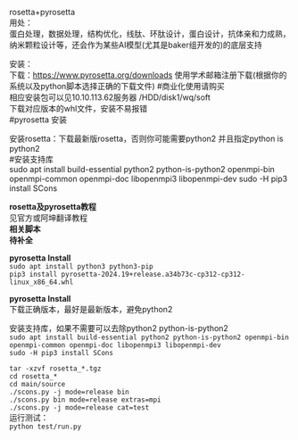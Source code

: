 rosetta+pyrosetta  
用处：  
蛋白处理，数据处理，结构优化，线肽、环肽设计，蛋白设计，抗体亲和力成熟，纳米颗粒设计等，还会作为某些AI模型(尤其是baker组开发的)的底层支持  

安装：  
下载：https://www.pyrosetta.org/downloads   使用学术邮箱注册下载(根据你的系统以及python脚本选择正确的下载文件) #商业化使用请购买  
相应安装包可以见10.10.113.62服务器  /HDD/disk1/wq/soft  
下载对应版本的whl文件，安装不易报错  
#pyrosetta 安装  
  
  


安装rosetta：下载最新版rosetta，否则你可能需要python2 并且指定python is python2  
#安装支持库  
sudo apt install build-essential python2 python-is-python2 openmpi-bin  openmpi-common openmpi-doc libopenmpi3 libopenmpi-dev  sudo -H pip3 install SCons  


**rosetta及pyrosetta教程**   
见官方或阿坤翻译教程  
**相关脚本**  
**待补全**  



**pyrosetta Install**  
`sudo apt install python3 python3-pip`  
`pip3 install pyrosetta-2024.19+release.a34b73c-cp312-cp312-linux_x86_64.whl`  

**pyrosetta Install**  
下载正确版本，最好是最新版本，避免python2 

安装支持库，如果不需要可以去除python2 python-is-python2  
`sudo apt install build-essential python2 python-is-python2 openmpi-bin  openmpi-common openmpi-doc libopenmpi3 libopenmpi-dev`  
`sudo -H pip3 install SCons`

`tar -xzvf rosetta_*.tgz `     
`cd rosetta_* `      
`cd main/source   `  
`./scons.py -j mode=release bin    `  
`./scons.py bin mode=release extras=mpi   `   
`./scons.py -j mode=release cat=test  `   
运行测试：  
`python test/run.py  `  


